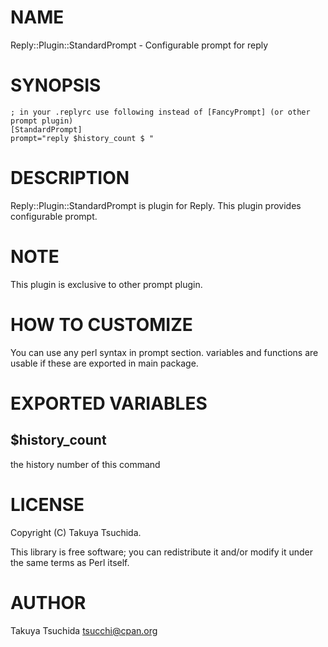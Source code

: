 # NAME

Reply::Plugin::StandardPrompt - Configurable prompt for reply

# SYNOPSIS

    ; in your .replyrc use following instead of [FancyPrompt] (or other prompt plugin)
    [StandardPrompt]
    prompt="reply $history_count $ "

# DESCRIPTION

Reply::Plugin::StandardPrompt is plugin for Reply. This plugin provides configurable prompt.

# NOTE

This plugin is exclusive to other prompt plugin.

# HOW TO CUSTOMIZE

You can use any perl syntax in prompt section. variables and functions are usable if these are exported in main package.

# EXPORTED VARIABLES

## $history\_count

the history number of this command

# LICENSE

Copyright (C) Takuya Tsuchida.

This library is free software; you can redistribute it and/or modify
it under the same terms as Perl itself.

# AUTHOR

Takuya Tsuchida <tsucchi@cpan.org>
